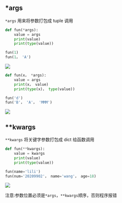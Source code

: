 <!--
 * @Description: 
 * @Version: 1.0
 * @Author: DaLao
 * @Email: dalao_li@163.com
 * @Date: 2021-01-16 17:59:35
 * @LastEditors: DaLao
 * @LastEditTime: 2021-11-10 23:11:09
-->

## \*args

`*args` 用来将参数打包成 tuple 调用

```py
def fun(*args):
    value = args
    print(value)
    print(type(value))

fun(1)
fun(1， 'A')
```

![](https://cdn.hurra.ltd/img/20200905193323.png)

```py
def fun(x， *args):
    value = args
    print(x， value)
    print(type(x)， type(value))

fun('d')
fun('B'， 'A'， 'MMM')
```

![](https://cdn.hurra.ltd/img/20200905193601.png)

## \*\*kwargs

`**kwargs` 将关键字参数打包成 dict 给函数调用

```py
def fun(**kwargs):
    value = kwargs
    print(value)
    print(type(value))

fun(name='lili')
fun(num='20209902'， name='wang'， age=18)
```

![](https://cdn.hurra.ltd/img/20200905193946.png)

注意:参数位置必须是`*args`，`**kwargs`顺序，否则程序报错


